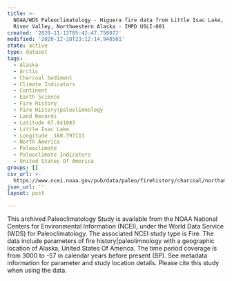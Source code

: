 ```yaml
---
title: >-
  NOAA/WDS Paleoclimatology - Higuera fire data from Little Isac Lake, Noatak
  River Valley, Northwestern Alaska - IMPD USLI-001
created: '2020-11-12T05:42:47.758072'
modified: '2020-12-18T23:12:14.948501'
state: active
type: dataset
tags:
  - Alaska
  - Arctic
  - Charcoal Sediment
  - Climate Indicators
  - Continent
  - Earth Science
  - Fire History
  - Fire History|paleolimnology
  - Land Records
  - Latitude 67.941083
  - Little Isac Lake
  - Longitude  160.797111
  - North America
  - Paleoclimate
  - Paleoclimate Indicators
  - United States Of America
groups: []
csv_url: >-
  https://www.ncei.noaa.gov/pub/data/paleo/firehistory/charcoal/northamerica/supplemental/usli-001-li07-pollen-counts.csv
json_url: ''
layout: post

---
```

This archived Paleoclimatology Study is available from the NOAA National Centers for Environmental Information (NCEI), under the World Data Service (WDS) for Paleoclimatology. The associated NCEI study type is Fire. The data include parameters of fire history|paleolimnology with a geographic location of Alaska, United States Of America. The time period coverage is from 3000 to -57 in calendar years before present (BP). See metadata information for parameter and study location details. Please cite this study when using the data.
